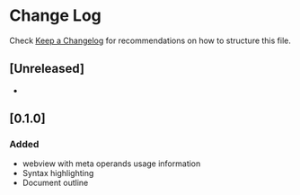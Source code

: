 # Change Log

Check [Keep a Changelog](http://keepachangelog.com/) for recommendations on how to structure this file.

## [Unreleased]

-

## [0.1.0]

### Added

- webview with meta operands usage information
- Syntax highlighting
- Document outline